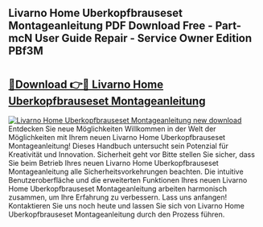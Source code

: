 ## Livarno Home Uberkopfbrauseset Montageanleitung PDF Download Free - Part-mcN User Guide Repair - Service Owner Edition PBf3M

# <h2><a href="http://df7hux.blite.top/?on=Livarno+Home+Uberkopfbrauseset+Montageanleitung">🔗Download 👉🔴 Livarno Home Uberkopfbrauseset Montageanleitung</a></h2>

[![Livarno Home Uberkopfbrauseset Montageanleitung new download](https://i.imgur.com/lujVjoI.png)](http://df7hux.blite.top/?on=Livarno+Home+Uberkopfbrauseset+Montageanleitung)
Entdecken Sie neue Möglichkeiten Willkommen in der Welt der Möglichkeiten mit Ihrem neuen Livarno Home Uberkopfbrauseset Montageanleitung! Dieses Handbuch untersucht sein Potenzial für Kreativität und Innovation. Sicherheit geht vor Bitte stellen Sie sicher, dass Sie beim Betrieb Ihres neuen Livarno Home Uberkopfbrauseset Montageanleitung alle Sicherheitsvorkehrungen beachten. Die intuitive Benutzeroberfläche und die erweiterten Funktionen Ihres neuen Livarno Home Uberkopfbrauseset Montageanleitung arbeiten harmonisch zusammen, um Ihre Erfahrung zu verbessern. Lass uns anfangen! Kontaktieren Sie uns noch heute und lassen Sie sich von Livarno Home Uberkopfbrauseset Montageanleitung durch den Prozess führen.
